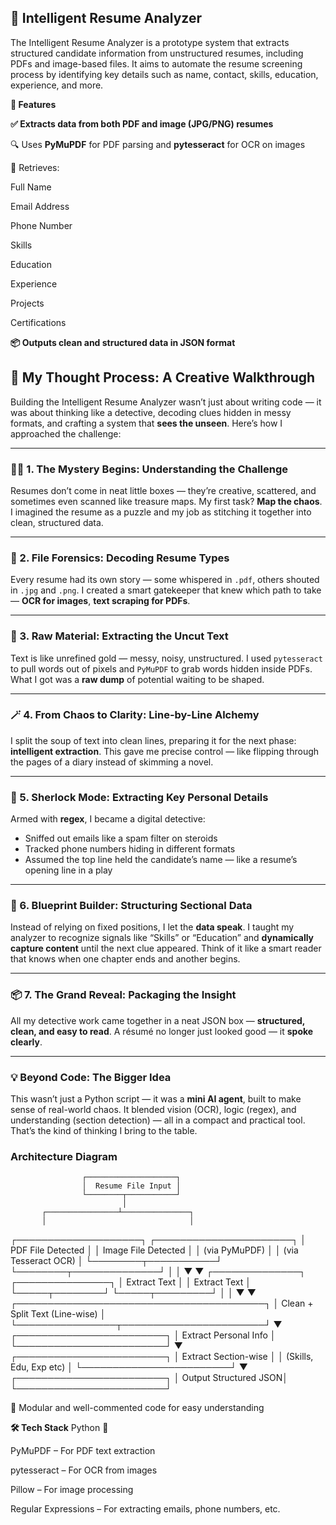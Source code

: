 ## 🧠 **Intelligent Resume Analyzer**

The Intelligent Resume Analyzer is a prototype system that extracts structured candidate information from unstructured resumes, including PDFs and image-based files. It aims to automate the resume screening process by identifying key details such as name, contact, skills, education, experience, and more.

**📌 Features**

**✅ Extracts data from both PDF and image (JPG/PNG) resumes**

🔍 Uses **PyMuPDF** for PDF parsing and **pytesseract** for OCR on images

🧾 Retrieves:

Full Name

Email Address

Phone Number

Skills

Education

Experience

Projects

Certifications

**📦 Outputs clean and structured data in JSON format**

## 🧠 My Thought Process: A Creative Walkthrough

Building the Intelligent Resume Analyzer wasn’t just about writing code — it was about thinking like a detective, decoding clues hidden in messy formats, and crafting a system that **sees the unseen**. Here’s how I approached the challenge:

---

### 🕵️‍♀️ 1. The Mystery Begins: Understanding the Challenge

Resumes don’t come in neat little boxes — they’re creative, scattered, and sometimes even scanned like treasure maps. My first task? **Map the chaos**. I imagined the resume as a puzzle and my job as stitching it together into clean, structured data.

---

### 🧪 2. File Forensics: Decoding Resume Types

Every resume had its own story — some whispered in `.pdf`, others shouted in `.jpg` and `.png`. I created a smart gatekeeper that knew which path to take — **OCR for images**, **text scraping for PDFs**.

---

### 🧼 3. Raw Material: Extracting the Uncut Text

Text is like unrefined gold — messy, noisy, unstructured. I used `pytesseract` to pull words out of pixels and `PyMuPDF` to grab words hidden inside PDFs. What I got was a **raw dump** of potential waiting to be shaped.

---

### 🪄 4. From Chaos to Clarity: Line-by-Line Alchemy

I split the soup of text into clean lines, preparing it for the next phase: **intelligent extraction**. This gave me precise control — like flipping through the pages of a diary instead of skimming a novel.

---

### 🎯 5. Sherlock Mode: Extracting Key Personal Details

Armed with **regex**, I became a digital detective:
- Sniffed out emails like a spam filter on steroids  
- Tracked phone numbers hiding in different formats  
- Assumed the top line held the candidate’s name — like a resume’s opening line in a play

---

### 🧱 6. Blueprint Builder: Structuring Sectional Data

Instead of relying on fixed positions, I let the **data speak**. I taught my analyzer to recognize signals like “Skills” or “Education” and **dynamically capture content** until the next clue appeared. Think of it like a smart reader that knows when one chapter ends and another begins.

---

### 📦 7. The Grand Reveal: Packaging the Insight

All my detective work came together in a neat JSON box — **structured, clean, and easy to read**. A résumé no longer just looked good — it **spoke clearly**.

---

### 💡 Beyond Code: The Bigger Idea

This wasn’t just a Python script — it was a **mini AI agent**, built to make sense of real-world chaos. It blended vision (OCR), logic (regex), and understanding (section detection) — all in a compact and practical tool.  
That’s the kind of thinking I bring to the table.

### Architecture Diagram

                    ┌────────────────────┐
                    │  Resume File Input │
                    └────────┬───────────┘
                             │
           ┌────────────────┴───────────────┐
           │                                │
┌────────────────────┐         ┌──────────────────────┐
│  PDF File Detected │         │ Image File Detected  │
│ (via PyMuPDF)      │         │ (via Tesseract OCR)  │
└────────┬───────────┘         └────────┬──────────────┘
         │                              │
         ▼                              ▼
   ┌──────────────┐               ┌───────────────┐
   │ Extract Text │               │ Extract Text  │
   └─────┬────────┘               └─────┬─────────┘
         │                              │
         ▼                              ▼
   ┌────────────────────────────────────────┐
   │      Clean + Split Text (Line-wise)    │
   └────────────────┬───────────────────────┘
                    ▼
         ┌────────────────────────┐
         │ Extract Personal Info  │
         └────────────────────────┘
                    ▼
         ┌────────────────────────┐
         │ Extract Section-wise   │
         │ (Skills, Edu, Exp etc) │
         └────────────────────────┘
                    ▼
         ┌────────────────────────┐
         │  Output Structured JSON│
         └────────────────────────┘


📘 Modular and well-commented code for easy understanding

**🛠️ Tech Stack**
Python 🐍

PyMuPDF – For PDF text extraction

pytesseract – For OCR from images

Pillow – For image processing

Regular Expressions – For extracting emails, phone numbers, etc.
